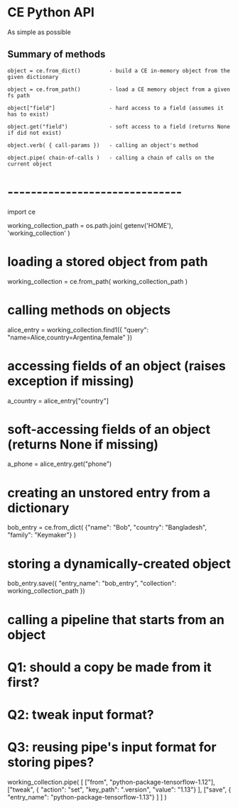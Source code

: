 
CE Python API
=============

As simple as possible

Summary of methods
------------------

    object = ce.from_dict()         - build a CE in-memory object from the given dictionary

    object = ce.from_path()         - load a CE memory object from a given fs path

    object["field"]                 - hard access to a field (assumes it has to exist)

    object.get("field")             - soft access to a field (returns None if did not exist)

    object.verb( { call-params })   - calling an object's method

    object.pipe( chain-of-calls )   - calling a chain of calls on the current object

# ------------------------------

import ce

working_collection_path = os.path.join( getenv('HOME'), 'working_collection' )

# loading a stored object from path
working_collection = ce.from_path( working_collection_path )

# calling methods on objects
alice_entry = working_collection.find1({
    "query": "name=Alice,country=Argentina,female"
})

# accessing fields of an object (raises exception if missing)
a_country = alice_entry["country"]

# soft-accessing fields of an object (returns None if missing)
a_phone = alice_entry.get("phone")

# creating an unstored entry from a dictionary
bob_entry = ce.from_dict( {"name": "Bob", "country": "Bangladesh", "family": "Keymaker"} )

# storing a dynamically-created object
bob_entry.save({
    "entry_name": "bob_entry",
    "collection": working_collection_path
})

# calling a pipeline that starts from an object
# Q1: should a copy be made from it first?
# Q2: tweak input format?
# Q3: reusing pipe's input format for storing pipes?
working_collection.pipe( [
    ["from", "python-package-tensorflow-1.12"],
    ["tweak", { "action": "set", "key_path": ".version", "value": "1.13"} ],
    ["save", { "entry_name": "python-package-tensorflow-1.13"} ]
] )
